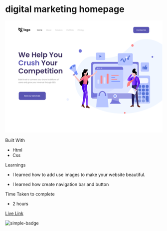 # digital marketing homepage
![Image](./4.png)

Built With
- Html
- Css

Learnings
- I learned how to add use images to make your website beautiful.

- I learned how create navigation bar and button

Time Taken to complete
- 2 hours

[Live Link](https://hemanth-digital-marketing-homepage.netlify.app)

![simple-badge](https://img.shields.io/badge/HTML-CSS-green)